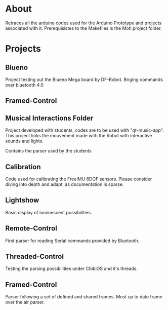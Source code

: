 
# About

Retraces all the arduino codes used for the Arduino Prototype and projects associated with it.
Prerequisistes to the Makefiles is the Moti project folder. 

# Projects

## Blueno

Project testing out the Blueno Mega board by DF-Robot. Briging commands over bluetooth 4.0

## Framed-Control

## Musical Interactions Folder

Project developed with students, codes are to be used with "qt-music-app". This project links the mouvement made with the Robot with interactive sounds and lights.

Contains the parser used by the students

## Calibration

Code used for calibrating the FreeIMU 6DOF sensors. Please consider diving into depth and adapt, as documentation is sparse. 

## Lightshow

Basic display of luminescent possibilities. 

## Remote-Control

First parser for reading Serial commands provided by Bluetooth. 

## Threaded-Control

Testing the parsing possibilities under ChibiOS and it's threads.

## Framed-Control

Parser following a set of defined and shared frames. Most up to date frame over the air parser.